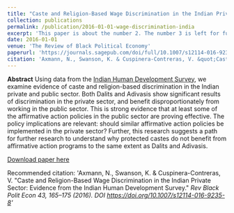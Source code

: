 ```yaml
---
title: "Caste and Religion-Based Wage Discrimination in the Indian Private Sector: Evidence from the Indian Human Development Survey"
collection: publications
permalink: /publication/2016-01-01-wage-discrimination-india
excerpt: 'This paper is about the number 2. The number 3 is left for future work.'
date: 2016-01-01
venue: 'The Review of Black Political Economy'
paperurl: 'https://journals.sagepub.com/doi/full/10.1007/s12114-016-9235-8'
citation: 'Axmann, N., Swanson, K. & Cuspinera-Contreras, V. &quot;Caste and Religion-Based Wage Discrimination in the Indian Private Sector: Evidence from the Indian Human Development Survey.&quot; <i>Rev Black Polit Econ 43<i>, 165–175 (2016). DOI https://doi.org/10.1007/s12114-016-9235-8'
---
```


**Abstract**
Using data from the [Indian Human Development Survey](https://www.ihds.umd.edu), we examine evidence of caste and religion-based discrimination in the Indian private and public sector. Both Dalits and Adivasis show significant results of discrimination in the private sector, and benefit disproportionately from working in the public sector. This is strong evidence that at least some of the affirmative action policies in the public sector are proving effective. The policy implications are relevant: should similar affirmative action policies be implemented in the private sector? Further, this research suggests a path for further research to understand why protected castes do not benefit from affirmative action programs to the same extent as Dalits and Adivasis.

[Download paper here](https://journals.sagepub.com/doi/pdf/10.1007/s12114-016-9235-8)

Recommended citation: 'Axmann, N., Swanson, K. & Cuspinera-Contreras, V. &quot;Caste and Religion-Based Wage Discrimination in the Indian Private Sector: Evidence from the Indian Human Development Survey.&quot; <i>Rev Black Polit Econ 43<i>, 165–175 (2016). DOI https://doi.org/10.1007/s12114-016-9235-8'